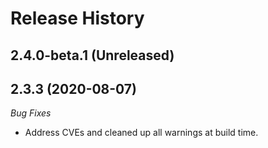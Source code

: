 # Release History

## 2.4.0-beta.1 (Unreleased)


## 2.3.3 (2020-08-07)

_Bug Fixes_ 
- Address CVEs and cleaned up all warnings at build time. 
